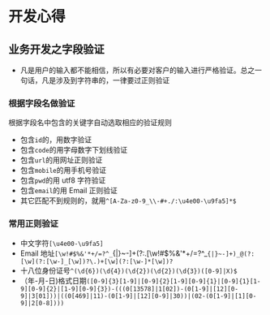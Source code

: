 # 开发心得

## 业务开发之字段验证

- 凡是用户的输入都不能相信，所以有必要对客户的输入进行严格验证。总之一句话，凡是涉及到字符串的，一律要过正则验证

### 根据字段名做验证

根据字段名中包含的关键字自动选取相应的验证规则

- 包含`id`的，用数字验证
- 包含`code`的用字母数字下划线验证
- 包含`url`的用网址正则验证
- 包含`mobile`的用手机号验证
- 包含`pwd`的用 utf8 字符验证
- 包含`email`的用 Email 正则验证
- 其它匹配不到规则的，就用`^[A-Za-z0-9_\\-#+./:\u4e00-\u9fa5]*$`

### 常用正则验证

- 中文字符`[\u4e00-\u9fa5]`
- Email 地址`[\w!#$%&'*+/=?^_`{|}~-]+(?:\.[\w!#$%&'*+/=?^_`{|}~-]+)_@(?:[\w](?:[\w-]_[\w])?\.)+[\w](?:[\w-]*[\w])?`
- 十八位身份证号`^(\d{6})(\d{4})(\d{2})(\d{2})(\d{3})([0-9]|X)$`
- （年-月-日)格式日期`([0-9]{3}[1-9]|[0-9]{2}[1-9][0-9]{1}|[0-9]{1}[1-9][0-9]{2}|[1-9][0-9]{3})-(((0[13578]|1[02])-(0[1-9]|[12][0-9]|3[01]))|((0[469]|11)-(0[1-9]|[12][0-9]|30))|(02-(0[1-9]|[1][0-9]|2[0-8])))`
